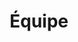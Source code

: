 ---
title: Équipe
description: >-
  This is a desc
titre: Équipe
slug: equipe
layout: equipe
image: null
noindex: true
---